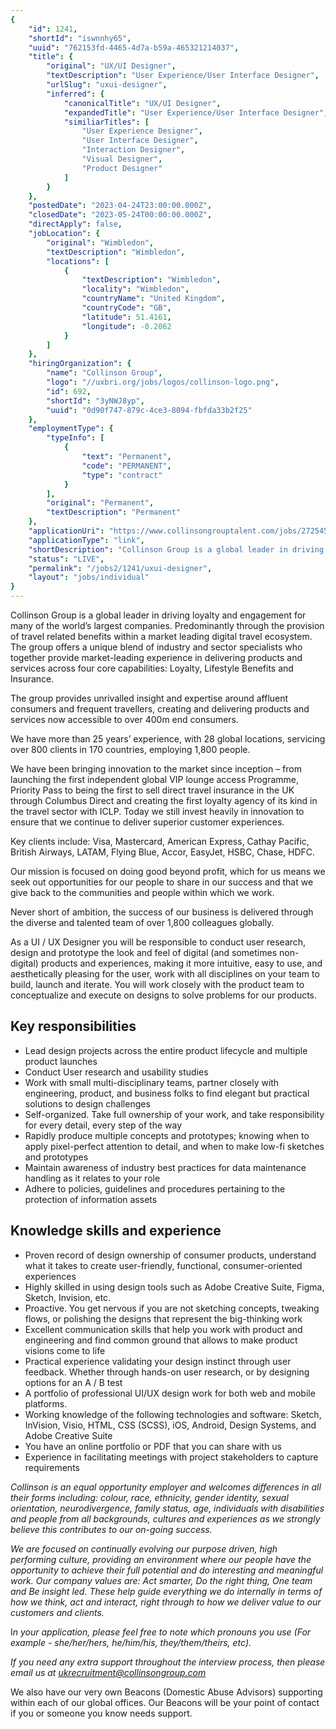 ```yaml
---
{
	"id": 1241,
	"shortId": "iswnnhy65",
	"uuid": "762153fd-4465-4d7a-b59a-465321214037",
	"title": {
		"original": "UX/UI Designer",
		"textDescription": "User Experience/User Interface Designer",
		"urlSlug": "uxui-designer",
		"inferred": {
			"canonicalTitle": "UX/UI Designer",
			"expandedTitle": "User Experience/User Interface Designer",
			"similiarTitles": [
				"User Experience Designer",
				"User Interface Designer",
				"Interaction Designer",
				"Visual Designer",
				"Product Designer"
			]
		}
	},
	"postedDate": "2023-04-24T23:00:00.000Z",
	"closedDate": "2023-05-24T00:00:00.000Z",
	"directApply": false,
	"jobLocation": {
		"original": "Wimbledon",
		"textDescription": "Wimbledon",
		"locations": [
			{
				"textDescription": "Wimbledon",
				"locality": "Wimbledon",
				"countryName": "United Kingdom",
				"countryCode": "GB",
				"latitude": 51.4161,
				"longitude": -0.2062
			}
		]
	},
	"hiringOrganization": {
		"name": "Collinson Group",
		"logo": "//uxbri.org/jobs/logos/collinson-logo.png",
		"id": 692,
		"shortId": "3yNWJ8yp",
		"uuid": "0d90f747-879c-4ce3-8094-fbfda33b2f25"
	},
	"employmentType": {
		"typeInfo": [
			{
				"text": "Permanent",
				"code": "PERMANENT",
				"type": "contract"
			}
		],
		"original": "Permanent",
		"textDescription": "Permanent"
	},
	"applicationUri": "https://www.collinsongrouptalent.com/jobs/2725457-ux-ui-designer",
	"applicationType": "link",
	"shortDescription": "Collinson Group is a global leader in driving loyalty and engagement for many of the world’s’ largest companies. Predominantly through the provision of travel related benefits within a market leading",
	"status": "LIVE",
	"permalink": "/jobs2/1241/uxui-designer",
	"layout": "jobs/individual"
}
---
```

<p>Collinson Group is a global leader in driving loyalty and engagement for many of the world’s largest companies. Predominantly through the provision of travel related benefits within a market leading digital travel ecosystem. The group offers a unique blend of industry and sector specialists who together provide market-leading experience in delivering products and services across four core capabilities: Loyalty, Lifestyle Benefits and Insurance.</p>
<p>The group provides unrivalled insight and expertise around affluent consumers and frequent travellers, creating and delivering products and services now accessible to over 400m end consumers.</p>
<p>We have more than 25 years’ experience, with 28 global locations, servicing over 800 clients in 170 countries, employing 1,800 people.</p>
<p>We have been bringing innovation to the market since inception – from launching the first independent global VIP lounge access Programme, Priority Pass to being the first to sell direct travel insurance in the UK through Columbus Direct and creating the first loyalty agency of its kind in the travel sector with ICLP. Today we still invest heavily in innovation to ensure that we continue to deliver superior customer experiences.</p>
<p>Key clients include: Visa, Mastercard, American Express, Cathay Pacific, British Airways, LATAM, Flying Blue, Accor, EasyJet, HSBC, Chase, HDFC.</p>
<p>Our mission is focused on doing good beyond profit, which for us means we seek out opportunities for our people to share in our success and that we give back to the communities and people within which we work.</p>
<p>Never short of ambition, the success of our business is delivered through the diverse and talented team of over 1,800 colleagues globally.</p>
<p>As a UI / UX Designer you will be responsible to conduct user research, design and prototype the look and feel of digital (and sometimes non-digital) products and experiences, making it more intuitive, easy to use, and aesthetically pleasing for the user, work with all disciplines on your team to build, launch and iterate. You will work closely with the product team to conceptualize and execute on designs to solve problems for our products.</p>
<h2 id="key-responsibilities">Key responsibilities</h2>
<ul>
<li>Lead design projects across the entire product lifecycle and multiple product launches</li>
<li>Conduct User research and usability studies</li>
<li>Work with small multi-disciplinary teams, partner closely with engineering, product, and business folks to find elegant but practical solutions to design challenges</li>
<li>Self-organized. Take full ownership of your work, and take responsibility for every detail, every step of the way</li>
<li>Rapidly produce multiple concepts and prototypes; knowing when to apply pixel-perfect attention to detail, and when to make low-fi sketches and prototypes</li>
<li>Maintain awareness of industry best practices for data maintenance handling as it relates to your role</li>
<li>Adhere to policies, guidelines and procedures pertaining to the protection of information assets</li>
</ul>
<h2 id="knowledge-skills-and-experience">Knowledge skills and experience</h2>
<ul>
<li>Proven record of design ownership of consumer products, understand what it takes to create user-friendly, functional, consumer-oriented experiences</li>
<li>Highly skilled in using design tools such as Adobe Creative Suite, Figma, Sketch, Invision, etc.</li>
<li>Proactive. You get nervous if you are not sketching concepts, tweaking flows, or polishing the designs that represent the big-thinking work</li>
<li>Excellent communication skills that help you work with product and engineering and find common ground that allows to make product visions come to life</li>
<li>Practical experience validating your design instinct through user feedback. Whether through hands-on user research, or by designing options for an A / B test</li>
<li>A portfolio of professional UI/UX design work for both web and mobile platforms.</li>
<li>Working knowledge of the following technologies and software: Sketch, InVision, Visio, HTML, CSS (SCSS), iOS, Android, Design Systems, and Adobe Creative Suite</li>
<li>You have an online portfolio or PDF that you can share with us</li>
<li>Experience in facilitating meetings with project stakeholders to capture requirements</li>
</ul>
<p><em>Collinson is an equal opportunity employer and welcomes differences in all their forms including: colour, race, ethnicity, gender identity, sexual orientation, neurodivergence, family status, age, individuals with disabilities and people from all backgrounds, cultures and experiences as we strongly believe this contributes to our on-going success.</em></p>
<p><em>We are focused on continually evolving our purpose driven, high performing culture, providing an environment where our people have the opportunity to achieve their full potential and do interesting and meaningful work. Our company values are: Act smarter, Do the right thing, One team and Be insight led. These help guide everything we do internally in terms of how we think, act and interact, right through to how we deliver value to our customers and clients.</em></p>
<p>I<em>n your application, please feel free to note which pronouns you use (For example - she/her/hers, he/him/his, they/them/theirs, etc).</em></p>
<p><em>If you need any extra support throughout the interview process, then please email us at <a href="mailto:ukrecruitment@collinsongroup.com">ukrecruitment@collinsongroup.com</a></em></p>
<p>We also have our very own Beacons (Domestic Abuse Advisors) supporting within each of our global offices. Our Beacons will be your point of contact if you or someone you know needs support.</p>

